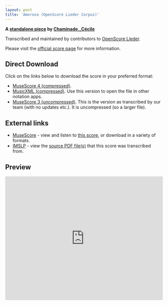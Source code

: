 ```yaml
---
layout: post
title: 'Amoroso (OpenScore Lieder Corpus)'
---
```


__A [standalone piece](https://fourscoreandmore.org/openscore/lieder/Chaminade,_Cécile/_/) by [Chaminade,_Cécile](https://fourscoreandmore.org/openscore/lieder/Chaminade,_Cécile)__

Transcribed and maintained by contributors to [OpenScore Lieder].

Please visit the [official score page] for more information.

[official score page]: https://musescore.com/openscore-lieder-corpus/scores/4999292
[OpenScore Lieder]: https://musescore.com/openscore-lieder-corpus

## Direct Download

Click on the links below to download the score in your preferred format:
- [MuseScore 4 (compressed)](https://github.com/openscore/lieder/blob/main/scores/Chaminade,_Cécile/_/Amoroso/lc4999292.mscz?raw=true).
- [MusicXML (compressed)](https://github.com/openscore/lieder/blob/main/scores/Chaminade,_Cécile/_/Amoroso/lc4999292.mxl?raw=true). Use this version to open the file in other notation apps.
- [MuseScore 3 (uncompressed)](https://github.com/openscore/lieder/blob/main/scores/Chaminade,_Cécile/_/Amoroso/lc4999292.mscx?raw=true). This is the version as transcribed by our team (with no updates etc.). It is uncompressed (so a larger file).

## External links

- [MuseScore] - view and listen to [this score][MuseScore], or download in a variety of formats.
- [IMSLP] - view the [source PDF file(s)][IMSLP] that this score was transcribed from.

[MuseScore]: https://musescore.com/score/4999292
[IMSLP]: https://imslp.org/wiki/Special:ReverseLookup/154140

## Preview

<iframe width="100%" height="394" src="https://musescore.com/openscore-lieder-corpus/scores/4999292/embed" frameborder="0" allowfullscreen allow="autoplay; fullscreen"></iframe>
